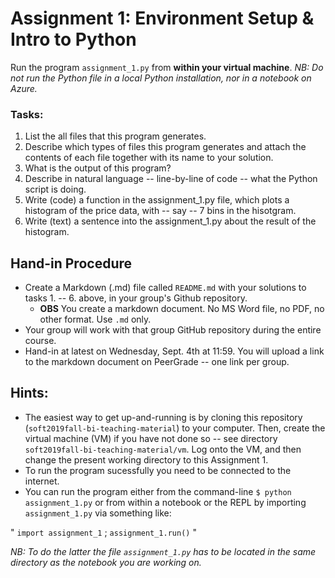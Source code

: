 # Assignment 1: Environment Setup & Intro to Python

Run the program `assignment_1.py` from **within your virtual machine**.  _NB: Do not run the Python file in a local Python installation, nor in a notebook on Azure._

### Tasks:
  1. List the all files that this program generates.
  2. Describe which types of files this program generates and attach the contents of each file together with its name to your solution.
  3. What is the output of this program?
  4. Describe in natural language -- line-by-line of code -- what the Python script is doing.
  5. Write (code) a function in the assignment_1.py file, which plots a histogram of the price data, with -- say -- 7 bins in the hisotgram.
  6. Write (text) a sentence into the assignment_1.py about the result of the histogram.


## Hand-in Procedure
  * Create a Markdown (.md) file called `README.md` with your solutions to tasks 1. -- 6. above, in your group's Github repository.
    * **OBS** You create a markdown document. No MS Word file, no PDF, no other format. Use `.md` only.
  * Your group will work with that group GitHub repository during the entire course.
  * Hand-in at latest on Wednesday, Sept. 4th at 11:59. You will upload a link to the markdown document on PeerGrade -- one link per group.

## Hints:
  * The easiest way to get up-and-running is by cloning this repository (`soft2019fall-bi-teaching-material`) to your computer. Then, create the virtual machine (VM) if you have not done so -- see directory `soft2019fall-bi-teaching-material/vm`. Log onto the VM, and then change the present working directory to this Assignment 1.
  * To run the program sucessfully you need to be connected to the internet.
  * You can run the program either from the command-line `$ python assignment_1.py` or from within a notebook or the REPL by importing `assignment_1.py` via something like:

"
  `import assignment_1` ; `assignment_1.run()`
"

  _NB: To do the latter the file `assignment_1.py` has to be located in the same directory as the notebook you are working on._
